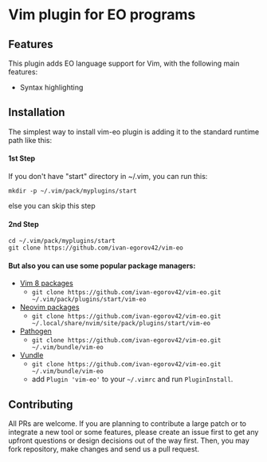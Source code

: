 # Vim plugin for EO programs

## Features

This plugin adds EO language support for Vim, with the following main features:

* Syntax highlighting

## Installation

The simplest way to install vim-eo plugin is adding it to the standard runtime path like this:

#### 1st Step
 
If you don't have "start" directory in ~/.vim, you can run this:
``` 
mkdir -p ~/.vim/pack/myplugins/start
``` 
else you can skip this step

#### 2nd Step
``` 
cd ~/.vim/pack/myplugins/start
git clone https://github.com/ivan-egorov42/vim-eo
``` 

#### But also you can use some popular package managers:

* [Vim 8 packages](http://vimhelp.appspot.com/repeat.txt.html#packages)
  * `git clone https://github.com/ivan-egorov42/vim-eo.git ~/.vim/pack/plugins/start/vim-eo`
* [Neovim packages](https://neovim.io/doc/user/repeat.html#packages)
  * `git clone https://github.com/ivan-egorov42/vim-eo.git ~/.local/share/nvim/site/pack/plugins/start/vim-eo`
* [Pathogen](https://github.com/tpope/vim-pathogen)
  * `git clone https://github.com/ivan-egorov42/vim-eo.git ~/.vim/bundle/vim-eo`
* [Vundle](https://github.com/VundleVim/Vundle.vim)
  * `git clone https://github.com/ivan-egorov42/vim-eo.git ~/.vim/bundle/vim-eo`
  *  add `Plugin 'vim-eo'` to your `~/.vimrc` and run `PluginInstall`.

##  Contributing

All PRs are welcome. If you are planning to contribute a large patch or to integrate a new tool or some features, please create an issue first to get any upfront questions or design decisions out of the way first. Then, you may fork repository, make changes and send us a pull request.
